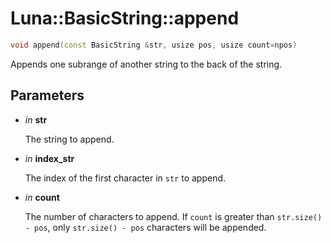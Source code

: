 # Luna::BasicString::append

```c++
void append(const BasicString &str, usize pos, usize count=npos)
```

Appends one subrange of another string to the back of the string. 



## Parameters
* *in* **str**

    The string to append. 

* *in* **index_str**

    The index of the first character in `str` to append. 

* *in* **count**

    The number of characters to append. If `count` is greater than `str.size() - pos`, only `str.size() - pos` characters will be appended. 

